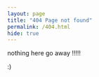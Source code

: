 ```yaml
---
layout: page
title: "404 Page not found"
permalink: /404.html
hide: true
---
```


nothing here go away !!!!! 

:) 
